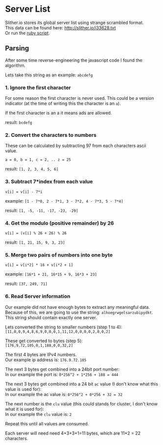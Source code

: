 # Server List

Slither.io stores its global server list using strange scrambled format.  
This data can be found here: http://slither.io/i33628.txt  
Or run the [ruby script](server-list.rb).

## Parsing
After some time reverse-engineering the javascript code I found the algorithm.

Lets take this string as an example:
`abcdefg`

### 1. Ignore the first character
For some reason the first character is never used. 
This could be a version indicator (at the time of writing this the character is an `a`).

If the first character is an a it means ads are allowed.

result: `bcdefg`

### 2. Convert the characters to numbers
These can be calculated by subtracting 97 from each characters ascii value.

`a = 0, b = 1, c = 2, .. z = 25`

result: `[1, 2, 3, 4, 5, 6]`

### 3. Subtract 7*index from each value
`v[i] = v[i] - 7*i`

example: `[1 - 7*0, 2 - 7*1, 3 - 7*2, 4 - 7*3, 5 - 7*4]`

result: `[1, -5, -11, -17, -23, -29]`

### 4. Get the modulo (positive remainder) by 26
`v[i] = (v[i] % 26 + 26) % 26`

result: `[1, 21, 15, 9, 3, 23]`

### 5. Merge two pairs of numbers into one byte
`v[i] = v[i*2] * 16 + v[i*2 + 1]`

example: `[16*1 + 21, 16*15 + 9, 16*3 + 23]`

result: `[37, 249, 71]`

### 6. Read Server information
Our example did not have enough bytes to extract any meaningful data.
Because of this, we are going to use the string: `alhoegrwgelsarzubipydkt`.
This string should contain exactly one server.

Lets converted the string to smaller numbers (step 1 to 4):  
`[11,0,0,9,4,8,6,9,0,0,0,1,11,12,0,0,0,0,2,0,0,2]`

These get converted to bytes (step 5):  
`[176,9,72,105,0,1,188,0,0,32,2]`

The first 4 bytes are IPv4 numbers.  
Our example ip address is: `176.9.72.105`

The next 3 bytes get combined into a 24bit port number:  
In our example the port is: `0*256^2 + 1*256 + 188 = 444`

The next 3 bytes get combined into a 24 bit `ac` value (I don't know what this value is used for):  
In our example the ac value is: `0*256^2 + 0*256 + 32 = 32`

The next number is the `clu` value (this could stands for cluster, I don't know what it is used for):  
In our example the `clu` value is: `2`

Repeat this until all values are consumed.

Each server will need need 4+3+3+1=11 bytes, which are 11*2 = 22 characters.
